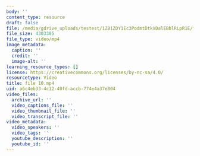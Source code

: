 ```yaml
---
body: ''
content_type: resource
draft: false
file: /media/gdrive_uploads/testest/1ZB1ZDY1Ec3PodmtDtkVDalEBblRLpR1E/file-10.mp4
file_size: 4303305
file_type: video/mp4
image_metadata:
  caption: ''
  credit: ''
  image-alt: ''
learning_resource_types: []
license: https://creativecommons.org/licenses/by-nc-sa/4.0/
resourcetype: Video
title: file 10.mp4
uid: a6c4eb33-4c12-40fd-accb-774e4a37e804
video_files:
  archive_url: ''
  video_captions_file: ''
  video_thumbnail_file: ''
  video_transcript_file: ''
video_metadata:
  video_speakers: ''
  video_tags: ''
  youtube_description: ''
  youtube_id: ''
---
```


